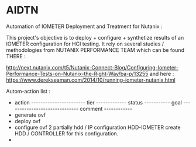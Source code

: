 # AIDTN
Automation of IOMETER Deployment and Treatment for Nutanix : 

This project's objective is to deploy + configure + synthetize results of an IOMETER configuration for HCI testing. It rely on several studies / methodologies from NUTANIX PERFORMANCE TEAM which can be found THERE :

http://next.nutanix.com/t5/Nutanix-Connect-Blog/Configuring-Iometer-Performance-Tests-on-Nutanix-the-Right-Way/ba-p/13255
and here : 
https://www.derekseaman.com/2014/10/running-iometer-nutanix.html

Autom-action list :
- action ----------------------- tier ------------- status ----------- goal ------------------------------ comment ------------
- generate ovf
- deploy ovf
- configure ovf                  2                  partially          hdd / IP configuration              HDD-IOMETER create HDD / CONTROLLER for this configuration.   
- 
